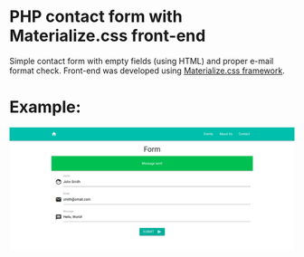# PHP contact form with Materialize.css front-end

Simple contact form with empty fields (using HTML) and proper e-mail format check. Front-end was developed using [Materialize.css framework](https://materializecss.com/). 

# Example:
![Success](./img/success.png)
